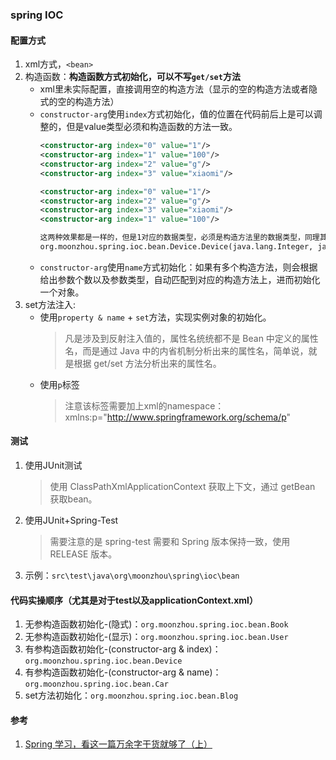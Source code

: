### spring IOC

#### 配置方式
1. xml方式，`<bean>`
1. 构造函数：**构造函数方式初始化，可以不写`get/set`方法**
    * xml里未实际配置，直接调用空的构造方法（显示的空的构造方法或者隐式的空的构造方法）
    * `constructor-arg`使用`index`方式初始化，值的位置在代码前后上是可以调整的，但是value类型必须和构造函数的方法一致。
        ```xml
        <constructor-arg index="0" value="1"/>
        <constructor-arg index="1" value="100"/>
        <constructor-arg index="2" value="g"/>
        <constructor-arg index="3" value="xiaomi"/>
      
        <constructor-arg index="0" value="1"/>
        <constructor-arg index="2" value="g"/>
        <constructor-arg index="3" value="xiaomi"/>
        <constructor-arg index="1" value="100"/>
        
        这两种效果都是一样的，但是1对应的数据类型，必须是构造方法里的数据类型，同理其他的也需要一致，否则bean会创建失败。
        org.moonzhou.spring.ioc.bean.Device.Device(java.lang.Integer, java.math.BigDecimal, java.lang.String, java.lang.String)
        ```
    * `constructor-arg`使用`name`方式初始化：如果有多个构造方法，则会根据给出参数个数以及参数类型，自动匹配到对应的构造方法上，进而初始化一个对象。
1. set方法注入:
    * 使用`property & name` + `set`方法，实现实例对象的初始化。
        > 凡是涉及到反射注入值的，属性名统统都不是 Bean 中定义的属性名，而是通过 Java 中的内省机制分析出来的属性名，简单说，就是根据 get/set 方法分析出来的属性名。
    * 使用`p`标签
        > 注意该标签需要加上xml的namespace：xmlns:p="http://www.springframework.org/schema/p"

#### 测试
1. 使用JUnit测试
    > 使用 ClassPathXmlApplicationContext 获取上下文，通过 getBean 获取bean。
1. 使用JUnit+Spring-Test
    > 需要注意的是 spring-test 需要和 Spring 版本保持一致，使用 RELEASE 版本。
1. 示例：`src\test\java\org\moonzhou\spring\ioc\bean`

#### 代码实操顺序（尤其是对于test以及applicationContext.xml）
1. 无参构造函数初始化-(隐式)：`org.moonzhou.spring.ioc.bean.Book`
1. 无参构造函数初始化-(显示)：`org.moonzhou.spring.ioc.bean.User`
1. 有参构造函数初始化-(constructor-arg & index)：`org.moonzhou.spring.ioc.bean.Device`
1. 有参构造函数初始化-(constructor-arg & name)：`org.moonzhou.spring.ioc.bean.Car`
1. set方法初始化：`org.moonzhou.spring.ioc.bean.Blog`

#### 参考
1. [Spring 学习，看这一篇万余字干货就够了（上）](https://zhuanlan.zhihu.com/p/99183015)